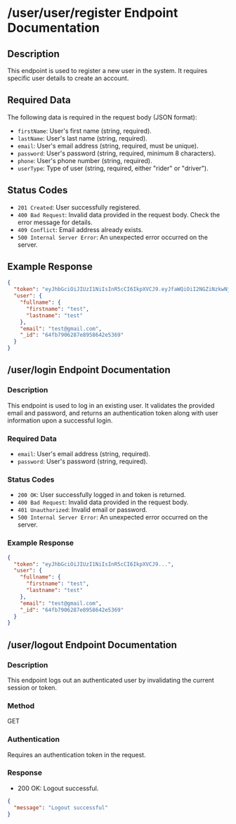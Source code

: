 # /user/user/register Endpoint Documentation

## Description

This endpoint is used to register a new user in the system. It requires specific user details to create an account.

## Required Data

The following data is required in the request body (JSON format):

- `firstName`: User's first name (string, required).
- `lastName`: User's last name (string, required).
- `email`: User's email address (string, required, must be unique).
- `password`: User's password (string, required, minimum 8 characters).
- `phone`: User's phone number (string, required).
- `userType`: Type of user (string, required, either "rider" or "driver").

## Status Codes

- `201 Created`: User successfully registered.
- `400 Bad Request`: Invalid data provided in the request body. Check the error message for details.
- `409 Conflict`: Email address already exists.
- `500 Internal Server Error`: An unexpected error occurred on the server.

## Example Response

```json
{
  "token": "eyJhbGciOiJIUzI1NiIsInR5cCI6IkpXVCJ9.eyJfaWQiOiI2NGZiNzkwNjI4N2U4OTU4NjQyZTUzNjkiLCJpYXQiOjE2OTQxNjU4OTR9.xJwrvj9W-V9jEqvJ9K9JgH-M0q7jV9HhK-V3qJqJ1_E",
  "user": {
    "fullname": {
      "firstname": "test",
      "lastname": "test"
    },
    "email": "test@gmail.com",
    "_id": "64fb7906287e8958642e5369"
  }
}
```

## /user/login Endpoint Documentation

### Description

This endpoint is used to log in an existing user. It validates the provided email and password, and returns an authentication token along with user information upon a successful login.

### Required Data

- `email`: User's email address (string, required).
- `password`: User's password (string, required).

### Status Codes

- `200 OK`: User successfully logged in and token is returned.
- `400 Bad Request`: Invalid data provided in the request body.
- `401 Unauthorized`: Invalid email or password.
- `500 Internal Server Error`: An unexpected error occurred on the server.

### Example Response

```json
{
  "token": "eyJhbGciOiJIUzI1NiIsInR5cCI6IkpXVCJ9...",
  "user": {
    "fullname": {
      "firstname": "test",
      "lastname": "test"
    },
    "email": "test@gmail.com",
    "_id": "64fb7906287e8958642e5369"
  }
}
```

## /user/logout Endpoint Documentation

### Description

This endpoint logs out an authenticated user by invalidating the current session or token.

### Method

GET

### Authentication

Requires an authentication token in the request.

### Response

- 200 OK: Logout successful.

```json
{
  "message": "Logout successful"
}
```
